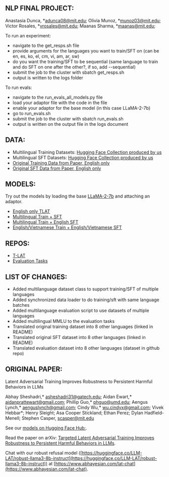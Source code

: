  ## NLP FINAL PROJECT: 
Anastasia Dunca, *[adunca08@mit.edu](adunca08@mit.edu);
Olivia Munoz, *[munoz03@mit.edu](munoz03@mit.edu);
Victor Rosales, *[vrosales@mit.edu](vrosales@mit.edu);
Maanas Sharma, *[maanas@mit.edu](maanas@mit.edu);

To run an experiment: 
- navigate to the get_resps.sh file 
- provide arguments for the languages you want to train/SFT on (can be en, es, ko, el, cm, vi, am, ar, sw)
- do you want the training/SFT to be sequential (same language to train and do SFT on one after the other?, if so, add --sequential)
- submit the job to the cluster with sbatch get_resps.sh
- output is written to the logs folder 

To run evals: 
- navigate to the run_evals_all_models.py file 
- load your adaptor file with the code in the file
- enable your adaptor for the base model (in this case LLaMA-2-7b)
- go to run_evals.sh
- submit the job to the cluster with sbatch run_evals.sh
- output is written on the output file in the logs document

## DATA: 
* Multilingual Training Datasets: [Hugging Face Collection produced by us](https://huggingface.co/collections/adunca08/nlp-final-project-67435bcd2f6a94e877730db0)
* Multilingual SFT Datasets: [Hugging Face Collection produced by us](https://huggingface.co/collections/adunca08/multilingual-sft-datasets-6758bc9f8e62f1acbe1619af)
* [Original Training Data from Paper, English only](https://huggingface.co/datasets/LLM-LAT/harmful-dataset)
* [Original SFT Data from Paper, English only](https://huggingface.co/datasets/LLM-LAT/benign-dataset)

## MODELS: 
Try out the models by loading the base [LLaMA-2-7b](https://huggingface.co/meta-llama/Llama-2-7b) and attaching an adaptor. 
* [English only TLAT](https://huggingface.co/adunca08/EnglishOnlyTLAT)
* [Multilingual Train + SFT](https://huggingface.co/adunca08/FixedMultingualAll)
* [Multilingual Train + English SFT](https://huggingface.co/adunca08/MultilingualTrainEnglishSFT)
* [English/Vietnamese Train + English/Vietnamese SFT](https://huggingface.co/adunca08/FixedEnglishVietnamese)

## REPOS: 
* [T-LAT](https://github.com/aengusl/latent-adversarial-training)
* [Evaluation Tasks](https://github.com/magikarp01/tasks)

## LIST OF CHANGES: 
* Added multilanguage dataset class to support training/SFT of multiple languages
* Added synchronized data loader to do training/sft with same language batches
* Added multilanguage evaluation script to use datasets of multiple languages
* Added multilingual MMLU to the evaluation tasks
* Translated original training dataset into 8 other languages (linked in README)
* Translated original SFT dataset into 8 other languages (linked in README)
* Translated evaluation dataset into 8 other languages (dataset in github repo)
  
## ORIGINAL PAPER: 
Latent Adversarial Training Improves Robustness to Persistent Harmful Behaviors in LLMs

Abhay Sheshadri,* [asheshadri31@gatech.edu](asheshadri31@gatech.edu); 
Aidan Ewart,* [aidanprattewart@gmail.com](aidanprattewart@gmail.com); 
Phillip Guo,* [phguo@umd.edu](phguo@umd.edu); 
Aengus Lynch,* [aenguslynch@gmail.com](aenguslynch@gmail.com);
Cindy Wu,* [wu.cindyx@gmail.com](wu.cindyx@gmail.com);
Vivek Hebbar*;
Henry Sleight;
Asa Cooper Stickland;
Ethan Perez;
Dylan Hadfield-Menell;
Stephen Casper, [scasper@mit.edu](scasper@mit.edu)

See our [models on Hugging Face Hub:](https://huggingface.co/LLM-LAT).

Read the paper on arXiv: [Targeted Latent Adversarial Training Improves Robustness to Persistent Harmful Behaviors in LLMs](https://arxiv.org/abs/2407.15549).

Chat with our robust refusal model ([https://huggingface.co/LLM-LAT/robust-llama3-8b-instruct](https://huggingface.co/LLM-LAT/robust-llama3-8b-instruct)) at [https://www.abhayesian.com/lat-chat](https://www.abhayesian.com/lat-chat).
